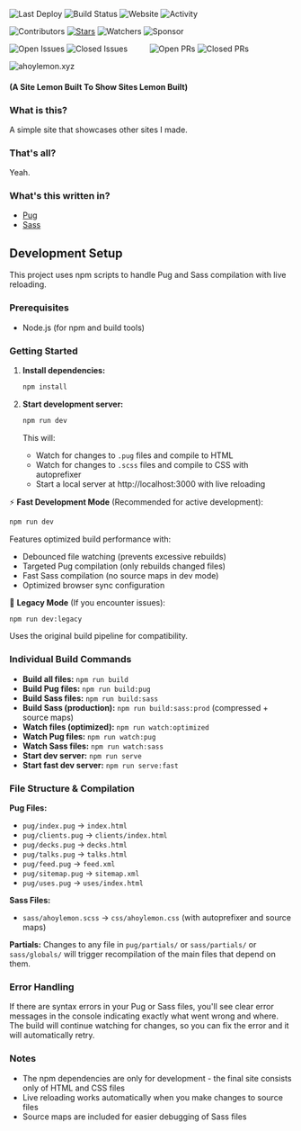 <!-- Badges -->
![Last Deploy](https://img.shields.io/github/last-commit/AhoyLemon/xyz?label=Last%20Deploy&style=for-the-badge)
![Build Status](https://img.shields.io/github/actions/workflow/status/AhoyLemon/xyz/static.yml?branch=main&style=for-the-badge)
![Website](https://img.shields.io/website?down_color=red&down_message=offline&up_color=green&up_message=online&url=https%3A%2F%2Fahoylemon.xyz&style=for-the-badge)
![Activity](https://img.shields.io/github/commit-activity/m/AhoyLemon/xyz?style=for-the-badge)

<!-- Extended Badges -->
![Contributors](https://img.shields.io/github/contributors/AhoyLemon/xyz?style=for-the-badge)
[![Stars](https://img.shields.io/github/stars/AhoyLemon/xyz?style=for-the-badge)](https://github.com/AhoyLemon/xyz/stargazers)
![Watchers](https://img.shields.io/github/watchers/AhoyLemon/xyz?style=for-the-badge)
![Sponsor](https://img.shields.io/github/sponsors/AhoyLemon?style=for-the-badge)

![Open Issues](https://img.shields.io/github/issues/AhoyLemon/xyz?label=OPEN%20ISSUES&style=for-the-badge&color=orange)  ![Closed Issues](https://img.shields.io/github/issues-closed/AhoyLemon/xyz?label=&style=for-the-badge&color=555)&nbsp;&nbsp;&nbsp;&nbsp;&nbsp;&nbsp;&nbsp;&nbsp;&nbsp;&nbsp;![Open PRs](https://img.shields.io/github/issues-pr/AhoyLemon/xyz?label=OPEN%20PRS&style=for-the-badge&color=orange)  ![Closed PRs](https://img.shields.io/github/issues-pr-closed/AhoyLemon/xyz?label=&style=for-the-badge&color=555)


![ahoylemon.xyz](https://ahoylemon.xyz/android-chrome-512x512.png)
#### (A Site Lemon Built To Show Sites Lemon Built)

### What is this?
A simple site that showcases other sites I made.

### That's all?
Yeah.

### What's this written in?
* [Pug](https://pugjs.org)
* [Sass](http://sass-lang.com/)

## Development Setup

This project uses npm scripts to handle Pug and Sass compilation with live reloading.

### Prerequisites
- Node.js (for npm and build tools)

### Getting Started

1. **Install dependencies:**
   ```bash
   npm install
   ```

2. **Start development server:**
   ```bash
   npm run dev
   ```
   This will:
   - Watch for changes to `.pug` files and compile to HTML
   - Watch for changes to `.scss` files and compile to CSS with autoprefixer
   - Start a local server at http://localhost:3000 with live reloading

⚡ **Fast Development Mode** (Recommended for active development):
   ```bash
   npm run dev
   ```
   Features optimized build performance with:
   - Debounced file watching (prevents excessive rebuilds)
   - Targeted Pug compilation (only rebuilds changed files)
   - Fast Sass compilation (no source maps in dev mode)
   - Optimized browser sync configuration

🔧 **Legacy Mode** (If you encounter issues):
   ```bash
   npm run dev:legacy  
   ```
   Uses the original build pipeline for compatibility.

### Individual Build Commands

- **Build all files:** `npm run build`
- **Build Pug files:** `npm run build:pug`
- **Build Sass files:** `npm run build:sass`
- **Build Sass (production):** `npm run build:sass:prod` (compressed + source maps)
- **Watch files (optimized):** `npm run watch:optimized`
- **Watch Pug files:** `npm run watch:pug`
- **Watch Sass files:** `npm run watch:sass`
- **Start dev server:** `npm run serve`
- **Start fast dev server:** `npm run serve:fast`

### File Structure & Compilation

**Pug Files:**
- `pug/index.pug` → `index.html`
- `pug/clients.pug` → `clients/index.html`
- `pug/decks.pug` → `decks.html`
- `pug/talks.pug` → `talks.html`
- `pug/feed.pug` → `feed.xml`
- `pug/sitemap.pug` → `sitemap.xml`
- `pug/uses.pug` → `uses/index.html`

**Sass Files:**
- `sass/ahoylemon.scss` → `css/ahoylemon.css` (with autoprefixer and source maps)

**Partials:** Changes to any file in `pug/partials/` or `sass/partials/` or `sass/globals/` will trigger recompilation of the main files that depend on them.

### Error Handling
If there are syntax errors in your Pug or Sass files, you'll see clear error messages in the console indicating exactly what went wrong and where. The build will continue watching for changes, so you can fix the error and it will automatically retry.

### Notes
- The npm dependencies are only for development - the final site consists only of HTML and CSS files
- Live reloading works automatically when you make changes to source files
- Source maps are included for easier debugging of Sass files